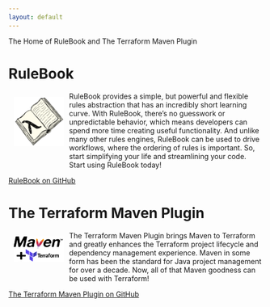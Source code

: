 ```yaml
---
layout: default
---
```


The Home of RuleBook and The Terraform Maven Plugin

# RuleBook
<img src="RuleBook.png" width="100px" align="left" style="margin: 10px 10px 30px 10px;"> RuleBook provides a simple, but powerful and flexible rules abstraction that has an incredibly short learning curve.
With RuleBook, there’s no guesswork or unpredictable behavior, which means developers can spend more time creating useful functionality. And unlike many other rules engines, RuleBook can be used to drive workflows, where the ordering of rules is important. So, start simplifying your life and streamlining your code. Start using RuleBook today!

<a href="https://github.com/deliveredtechnologies/rulebook">RuleBook on GitHub</a>

# The Terraform Maven Plugin
<img src="MavenTerraform.png" width="100px" align="left" style="margin: 10px 10px 30px 10px;">The Terraform Maven Plugin brings Maven to Terraform and greatly enhances the Terraform project lifecycle and dependency management experience. Maven in some form has been the standard for Java project management for over a decade. Now, all of that Maven goodness can be used with Terraform!

<a href="https://github.com/deliveredtechnologies/terraform-maven">The Terraform Maven Plugin on GitHub</a>